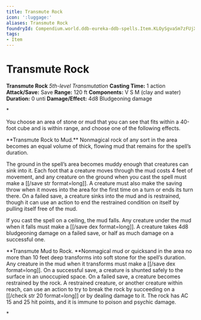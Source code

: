 ```yaml
---
title: Transmute Rock
icon: ':luggage:'
aliases: Transmute Rock
foundryId: Compendium.world.ddb-eureka-ddb-spells.Item.KLOySgvaSm7zFUjX
tags:
- Item
---
```


# Transmute Rock

**Transmute Rock**
_5th-level Transmutation_
**Casting Time:** 1 action
**Attack/Save:** Save
**Range:** 120 ft
**Components:** V S M (clay and water)
**Duration:** 0 unti
**Damage/Effect:** 4d8 Bludgeoning damage

*<p class="Core-Styles_Core-Body">You choose an area of stone or mud that you can see that fits within a 40-foot cube and is within range, and choose one of the following effects.</p>
<p class="Core-Styles_Core-Body"><span class="Serif-Character-Style_Inline-Subhead-Serif">**Transmute Rock to Mud.** </span>Nonmagical rock of any sort in the area becomes an equal volume of thick, flowing mud that remains for the spell’s duration.</p>
<p class="Core-Styles_Core-Body">The ground in the spell’s area becomes muddy enough that creatures can sink into it. Each foot that a creature moves through the mud costs 4 feet of movement, and any creature on the ground when you cast the spell must make a [[/save str format=long]]. A creature must also make the saving throw when it moves into the area for the first time on a turn or ends its turn there. On a failed save, a creature sinks into the mud and is restrained, though it can use an action to end the restrained condition on itself by pulling itself free of the mud.</p>
<p class="Core-Styles_Core-Body">If you cast the spell on a ceiling, the mud falls. Any creature under the mud when it falls must make a [[/save dex format=long]]. A creature takes 4d8 bludgeoning damage on a failed save, or half as much damage on a successful one.</p>
<p class="Core-Styles_Core-Body">**<span class="Serif-Character-Style_Inline-Subhead-Serif">Transmute Mud to Rock. </span>**Nonmagical mud or quicksand in the area no more than 10 feet deep transforms into soft stone for the spell’s duration. Any creature in the mud when it transforms must make a [[/save dex format=long]]. On a successful save, a creature is shunted safely to the surface in an unoccupied space. On a failed save, a creature becomes restrained by the rock. A restrained creature, or another creature within reach, can use an action to try to break the rock by succeeding on a [[/check str 20 format=long]] or by dealing damage to it. The rock has AC 15 and 25 hit points, and it is immune to poison and psychic damage.</p>*